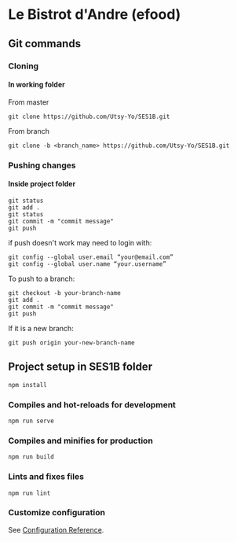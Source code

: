 # Le Bistrot d'Andre (efood)

## Git commands
### Cloning
#### In working folder 
From master
```
git clone https://github.com/Utsy-Yo/SES1B.git
```
From branch
```
git clone -b <branch_name> https://github.com/Utsy-Yo/SES1B.git
```
### Pushing changes
#### Inside project folder
```
git status
git add .
git status
git commit -m "commit message"
git push
```
if push doesn't work may need to login with:
```
git config --global user.email “your@email.com”
git config --global user.name “your.username”
```
To push to a branch:
```
git checkout -b your-branch-name
git add .
git commit -m "commit message"
git push
```
If it is a new branch:
```
git push origin your-new-branch-name
```

## Project setup in SES1B folder
```
npm install
```

### Compiles and hot-reloads for development
```
npm run serve
```

### Compiles and minifies for production
```
npm run build
```

### Lints and fixes files
```
npm run lint
```

### Customize configuration
See [Configuration Reference](https://cli.vuejs.org/config/).
